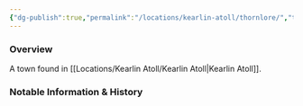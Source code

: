 ```yaml
---
{"dg-publish":true,"permalink":"/locations/kearlin-atoll/thornlore/","tags":["Location","Unexplored"],"updated":"2024-12-13T22:42:33.049+00:00"}
---
```



### Overview
A town found in [[Locations/Kearlin Atoll/Kearlin Atoll\|Kearlin Atoll]].

### Notable Information & History 